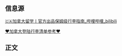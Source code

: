 ## 信息源


[🇨🇦加拿大留学丨官方出品保姆级行李指南_哔哩哔哩_bilibili](https://www.bilibili.com/video/BV1Kg4y1E7vF/?spm_id_from=333.1007.tianma.1-1-1.click&vd_source=edb3b9d2edcf09617c0c07c0499efd40)

[❤️加拿大登陆行李清单参考❤️](https://www.xiaohongshu.com/user/profile/5b8bcbe3a79fd200011f863a/61262c7b000000002103bbdc)

## 正文
